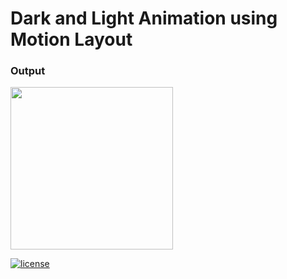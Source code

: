 # Dark and Light Animation using Motion Layout

### Output
<img src="/screenies/darknlightgif.gif" width="260">

[![license](https://img.shields.io/github/license/DAVFoundation/captain-n3m0.svg?style=flat-square)](https://github.com/mjmanaog/foodbuddy/blob/master/LICENSE)
